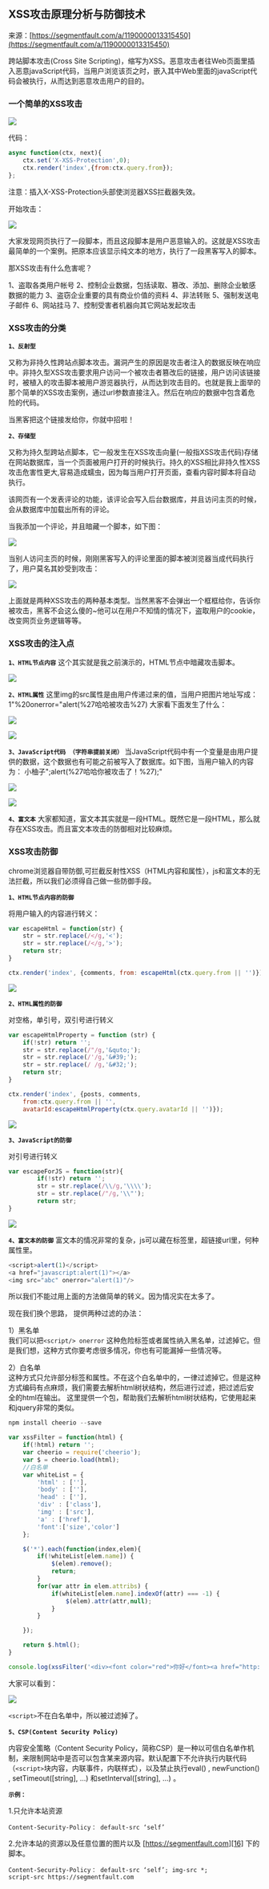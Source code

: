 ## XSS攻击原理分析与防御技术

来源：[https://segmentfault.com/a/1190000013315450](https://segmentfault.com/a/1190000013315450)

跨站脚本攻击(Cross Site Scripting)，缩写为XSS。恶意攻击者往Web页面里插入恶意javaScript代码，当用户浏览该页之时，嵌入其中Web里面的javaScript代码会被执行，从而达到恶意攻击用户的目的。

### 一个简单的XSS攻击
![][0]

代码：

```js
async function(ctx, next){
    ctx.set('X-XSS-Protection',0);
    ctx.render('index',{from:ctx.query.from});
};
```

注意：插入X-XSS-Protection头部使浏览器XSS拦截器失效。

开始攻击：

![][1]

大家发现网页执行了一段脚本，而且这段脚本是用户恶意输入的。这就是XSS攻击最简单的一个案例。把原本应该显示纯文本的地方，执行了一段黑客写入的脚本。

那XSS攻击有什么危害呢？

1、盗取各类用户帐号
2、控制企业数据，包括读取、篡改、添加、删除企业敏感数据的能力
3、盗窃企业重要的具有商业价值的资料
4、非法转账
5、强制发送电子邮件
6、网站挂马
7、控制受害者机器向其它网站发起攻击

### XSS攻击的分类
 **`1、反射型`** 

又称为非持久性跨站点脚本攻击。漏洞产生的原因是攻击者注入的数据反映在响应中。非持久型XSS攻击要求用户访问一个被攻击者篡改后的链接，用户访问该链接时，被植入的攻击脚本被用户游览器执行，从而达到攻击目的。也就是我上面举的那个简单的XSS攻击案例，通过url参数直接注入。然后在响应的数据中包含着危险的代码。

当黑客把这个链接发给你，你就中招啦！

 **`2、存储型`** 

又称为持久型跨站点脚本，它一般发生在XSS攻击向量(一般指XSS攻击代码)存储在网站数据库，当一个页面被用户打开的时候执行。持久的XSS相比非持久性XSS攻击危害性更大,容易造成蠕虫，因为每当用户打开页面，查看内容时脚本将自动执行。

该网页有一个发表评论的功能，该评论会写入后台数据库，并且访问主页的时候，会从数据库中加载出所有的评论。

当我添加一个评论，并且暗藏一个脚本，如下图：

![][2]

当别人访问主页的时候，刚刚黑客写入的评论里面的脚本被浏览器当成代码执行了，用户莫名其妙受到攻击：

![][3]

上面就是两种XSS攻击的两种基本类型。当然黑客不会弹出一个框框给你，告诉你被攻击，黑客不会这么傻的~他可以在用户不知情的情况下，盗取用户的cookie，改变网页业务逻辑等等。

### XSS攻击的注入点
 **`1、HTML节点内容`** 
这个其实就是我之前演示的，HTML节点中暗藏攻击脚本。

![][4]

 **`2、HTML属性`** 
这里img的src属性是由用户传递过来的值，当用户把图片地址写成：1"%20onerror="alert(%27哈哈被攻击%27)
大家看下面发生了什么：

![][5]

![][6]

 **`3、JavaScript代码 （字符串提前关闭）`** 
当JavaScript代码中有一个变量是由用户提供的数据，这个数据也有可能之前被写入了数据库。如下图，当用户输入的内容为：
小柚子";alert(%27哈哈你被攻击了！%27);"

![][7]

![][8]

 **`4、富文本`** 
大家都知道，富文本其实就是一段HTML。既然它是一段HTML，那么就存在XSS攻击。而且富文本攻击的防御相对比较麻烦。

### XSS攻击防御
chrome浏览器自带防御,可拦截反射性XSS（HTML内容和属性），js和富文本的无法拦截，所以我们必须得自己做一些防御手段。

 **`1、HTML节点内容的防御`** 

将用户输入的内容进行转义：

```js
var escapeHtml = function(str) {
    str = str.replace(/</g,'<');
    str = str.replace(/</g,'>');
    return str;
}
```

```js
ctx.render('index', {comments, from: escapeHtml(ctx.query.from || '')});
```

![][9]

 **`2、HTML属性的防御`** 

对空格，单引号，双引号进行转义

```js
var escapeHtmlProperty = function (str) {
    if(!str) return '';
    str = str.replace(/"/g,'&quto;');
    str = str.replace(/'/g,'&#39;');
    str = str.replace(/ /g,'&#32;');
    return str;
}
```

```js
ctx.render('index', {posts, comments,
    from:ctx.query.from || '',
    avatarId:escapeHtmlProperty(ctx.query.avatarId || '')});
```

![][10]

 **`3、JavaScript的防御`** 

对引号进行转义

```js
var escapeForJS = function(str){
        if(!str) return '';
        str = str.replace(/\\/g,'\\\\');
        str = str.replace(/"/g,'\\"');
        return str;
}
```

![][11]

 **`4、富文本的防御`** 
富文本的情况非常的复杂，js可以藏在标签里，超链接url里，何种属性里。

```js
<script>alert(1)</script>
<a href="javascript:alert(1)"></a>
<img src="abc" onerror="alert(1)"/>
```

所以我们不能过用上面的方法做简单的转义。因为情况实在太多了。

现在我们换个思路，
提供两种过滤的办法：

1）黑名单  
我们可以把`<script/> onerror` 这种危险标签或者属性纳入黑名单，过滤掉它。但是我们想，这种方式你要考虑很多情况，你也有可能漏掉一些情况等。

2）白名单  
这种方式只允许部分标签和属性。不在这个白名单中的，一律过滤掉它。但是这种方式编码有点麻烦，我们需要去解析html树状结构，然后进行过滤，把过滤后安全的html在输出。
这里提供一个包，帮助我们去解析html树状结构，它使用起来和jquery非常的类似。

```js
npm install cheerio --save
```

```js
var xssFilter = function(html) {
    if(!html) return '';
    var cheerio = require('cheerio');
    var $ = cheerio.load(html);
    //白名单
    var whiteList = {
        'html' : [''],
        'body' : [''],
        'head' : [''],
        'div' : ['class'],
        'img' : ['src'],
        'a' : ['href'],
        'font':['size','color']
    };

    $('*').each(function(index,elem){
        if(!whiteList[elem.name]) {
            $(elem).remove();
            return;
        }
        for(var attr in elem.attribs) {
            if(whiteList[elem.name].indexOf(attr) === -1) {
                $(elem).attr(attr,null);
            }
        }

    });

    return $.html();
}

console.log(xssFilter('<div><font color="red">你好</font><a href="http://www.baidu.com">百度</a><script>alert("哈哈你被攻击了")</script></div>'));

```

大家可以看到：

![][13]

`<script>`不在白名单中，所以被过滤掉了。

 **`5、CSP(Content Security Policy)`** 

内容安全策略（Content Security Policy，简称CSP）是一种以可信白名单作机制，来限制网站中是否可以包含某来源内容。默认配置下不允许执行内联代码（`<script>`块内容，内联事件，内联样式），以及禁止执行eval() , newFunction() , setTimeout([string], ...) 和setInterval([string], ...) 。

 **`示例：`** 

1.只允许本站资源

```
Content-Security-Policy： default-src ‘self’
```

2.允许本站的资源以及任意位置的图片以及 [https://segmentfault.com][16] 下的脚本。

```
Content-Security-Policy： default-src ‘self’; img-src *;
script-src https://segmentfault.com
```

[15]: http://www.baidu.com
[16]: https://segmentfault.com
[0]: ../img/bV31qW.png
[1]: ../img/bV31Px.png
[2]: ../img/bV31PW.png
[3]: ../img/bV31PY.png
[4]: ../img/bV31QU.png
[5]: ../img/bV31RO.png
[6]: ../img/bV31RM.png
[7]: ../img/bV31Vh.png
[8]: ../img/bV31Vd.png
[9]: ../img/bV310b.png
[10]: ../img/bV311b.png
[11]: ../img/bV311y.png
[13]: ../img/bV314w.png